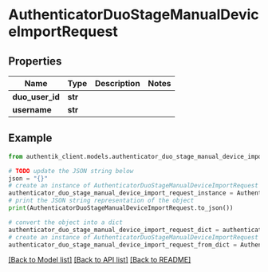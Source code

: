 # AuthenticatorDuoStageManualDeviceImportRequest


## Properties

Name | Type | Description | Notes
------------ | ------------- | ------------- | -------------
**duo_user_id** | **str** |  | 
**username** | **str** |  | 

## Example

```python
from authentik_client.models.authenticator_duo_stage_manual_device_import_request import AuthenticatorDuoStageManualDeviceImportRequest

# TODO update the JSON string below
json = "{}"
# create an instance of AuthenticatorDuoStageManualDeviceImportRequest from a JSON string
authenticator_duo_stage_manual_device_import_request_instance = AuthenticatorDuoStageManualDeviceImportRequest.from_json(json)
# print the JSON string representation of the object
print(AuthenticatorDuoStageManualDeviceImportRequest.to_json())

# convert the object into a dict
authenticator_duo_stage_manual_device_import_request_dict = authenticator_duo_stage_manual_device_import_request_instance.to_dict()
# create an instance of AuthenticatorDuoStageManualDeviceImportRequest from a dict
authenticator_duo_stage_manual_device_import_request_from_dict = AuthenticatorDuoStageManualDeviceImportRequest.from_dict(authenticator_duo_stage_manual_device_import_request_dict)
```
[[Back to Model list]](../README.md#documentation-for-models) [[Back to API list]](../README.md#documentation-for-api-endpoints) [[Back to README]](../README.md)


